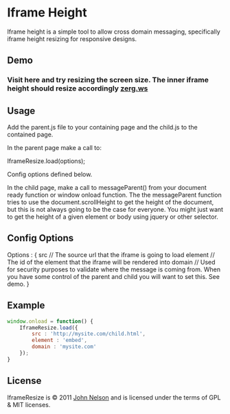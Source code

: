 # Iframe Height
Iframe height is a simple tool to allow cross domain messaging, specifically iframe height resizing for responsive designs.

## Demo
### Visit here and try resizing the screen size.  The inner iframe height should resize accordingly [zerg.ws](http://zerg.ws/iframe/demo.html)

## Usage
Add the parent.js file to your containing page and the child.js to the contained page.

In the parent page make a call to:

IframeResize.load(options);

Config options defined below.

In the child page, make a call to messageParent() from your document ready function or window onload function.  The the messageParent function tries to use the document.scrollHeight to get the height of the document, but this is not always going to be the case for everyone.  You might just want to get the height of a given element or body using jquery or other selector.

## Config Options

Options : {
	src // The source url that the iframe is going to load
	element // The id of the element that the iframe will be rendered into
	domain // Used for security purposes to validate where the message is coming from.  When you have some control of the parent and child you will want to set this. See demo.
}

## Example

``` js
window.onload = function() {
	IframeResize.load({
		src : 'http://mysite.com/child.html',
		element : 'embed',
		domain : 'mysite.com'
	});
}

```

## License
IframeResize is &copy; 2011 [John Nelson](http://dailyrelevance.com) and is licensed under the terms of GPL &amp; MIT licenses.